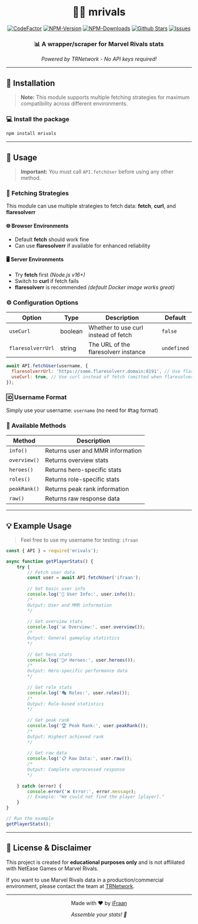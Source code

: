 <div align="center">
    <h1>🦸‍♂️ mrivals</h1>
    <p>
        <a href="https://www.codefactor.io/repository/github/ifraan/mrivals"><img src="https://www.codefactor.io/repository/github/ifraan/mrivals/badge" alt="CodeFactor" /></a>
        <a href="https://www.npmjs.com/package/mrivals"><img src="https://badgen.net/npm/v/mrivals?color=blue" alt="NPM-Version"/></a>
        <a href="https://www.npmjs.com/package/mrivals"><img src="https://badgen.net/npm/dt/mrivals?color=blue" alt="NPM-Downloads"/></a>
        <a href="https://github.com/iFraan/mrivals"><img src="https://badgen.net/github/stars/iFraan/mrivals?color=yellow" alt="Github Stars"/></a>
        <a href="https://github.com/iFraan/mrivals/issues"><img src="https://badgen.net/github/open-issues/iFraan/mrivals?color=green" alt="Issues"/></a>
    </p>
    <h3>📊 A wrapper/scraper for <strong>Marvel Rivals</strong> stats</h3>
    <p><em>Powered by TRNetwork - No API keys required!</em></p>
</div>

---

## 🚀 Installation

> **Note:** This module supports multiple fetching strategies for maximum compatibility across different environments.

### 💻 Install the package

```bash
npm install mrivals
```

---

## 📖 Usage

> **Important:** You must call `API.fetchUser` before using any other method.

### 🔧 Fetching Strategies

This module can use multiple strategies to fetch data: **fetch**, **curl**, and **flaresolverr**

#### 🌐 Browser Environments
- Default **fetch** should work fine
- Can use **flaresolverr** if available for enhanced reliability

#### 🖥️ Server Environments
- Try **fetch** first _(Node.js v16+)_
- Switch to **curl** if fetch fails
- **flaresolverr** is recommended _(default Docker image works great)_

### ⚙️ Configuration Options

| Option          | Type    | Description                          | Default     |
|-----------------|---------|--------------------------------------|-------------|
| `useCurl`       | boolean | Whether to use curl instead of fetch | `false`     |
| `flaresolverrUrl` | string | The URL of the flaresolverr instance | `undefined` |

```javascript
await API.fetchUser(username, {
  flaresolverrUrl: 'https://some.flaresolverr.domain:8191', // Use flaresolverr instance
  useCurl: true, // Use curl instead of fetch (omitted when flaresolverrUrl is provided)
});
```

### 🆔 Username Format

Simply use your username: `username` (no need for #tag format)

### 🔧 Available Methods

| Method       | Description                           |
|--------------|---------------------------------------|
| `info()`     | Returns user and MMR information      |
| `overview()` | Returns overview stats                |
| `heroes()`   | Returns hero-specific stats           |
| `roles()`    | Returns role-specific stats           |
| `peakRank()` | Returns peak rank information         |
| `raw()`      | Returns raw response data             |

---

## 💡 Example Usage

> Feel free to use my username for testing: `ifraan`

```javascript
const { API } = require('mrivals');

async function getPlayerStats() {
    try {
        // Fetch user data
        const user = await API.fetchUser('ifraan');
        
        // Get basic user info
        console.log('👤 User Info:', user.info());
        /*
        Output: User and MMR information
        */
        
        // Get overview stats
        console.log('📊 Overview:', user.overview());
        /*
        Output: General gameplay statistics
        */
        
        // Get hero stats
        console.log('🦸‍♂️ Heroes:', user.heroes());
        /*
        Output: Hero-specific performance data
        */
        
        // Get role stats
        console.log('🎭 Roles:', user.roles());
        /*
        Output: Role-based statistics
        */
        
        // Get peak rank
        console.log('🏆 Peak Rank:', user.peakRank());
        /*
        Output: Highest achieved rank
        */
        
        // Get raw data
        console.log('📋 Raw Data:', user.raw());
        /*
        Output: Complete unprocessed response
        */
        
    } catch (error) {
        console.error('❌ Error:', error.message);
        // Example: "We could not find the player [player]."
    }
}

// Run the example
getPlayerStats();
```

---

## 📄 License & Disclaimer

This project is created for **educational purposes only** and is not affiliated with NetEase Games or Marvel Rivals.

If you want to use Marvel Rivals data in a production/commercial environment, please contact the team at [TRNetwork](https://tracker.gg/).

---

<div align="center">
    <p>Made with ❤️ by <a href="https://github.com/iFraan">iFraan</a></p>
    <p><em>Assemble your stats! 🚀</em></p>
</div>
